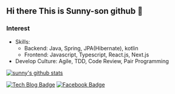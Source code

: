 ## Hi there This is Sunny-son github 👋

### Interest
- Skills:
  - Backend: Java, Spring, JPA(Hibernate), kotlin
  - Frontend: Javascript, Typescript, React.js, Next.js
- Develop Culture: Agile, TDD, Code Review, Pair Programming


[![sunny's github stats](https://github-readme-stats.vercel.app/api?username=kses1010)](https://github.com/anuraghazra/github-readme-stats)

[![Tech Blog Badge](http://img.shields.io/badge/-Tech%20blog-black?style=flat-square&logo=github&link=https://sunny-son.space)](https://www.sunny-son.space/)
[![Facebook Badge](https://img.shields.io/badge/facebook-1877f2?style=flat-square&logo=facebook&logoColor=white&link=https://www.facebook.com/kses1010)](https://www.facebook.com/kses1010)

<!--
**kses1010/kses1010** is a ✨ _special_ ✨ repository because its `README.md` (this file) appears on your GitHub profile.

Here are some ideas to get you started:

- 🔭 I’m currently working on ...
- 🌱 I’m currently learning ...
- 👯 I’m looking to collaborate on ...
- 🤔 I’m looking for help with ...
- 💬 Ask me about ...
- 📫 How to reach me: ...
- 😄 Pronouns: ...
- ⚡ Fun fact: ...
-->

